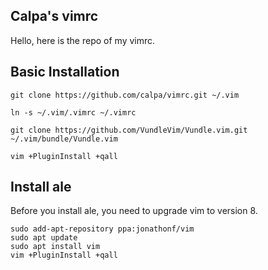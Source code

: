 Calpa's vimrc
---

Hello, here is the repo of my vimrc.

## Basic Installation
```
git clone https://github.com/calpa/vimrc.git ~/.vim

ln -s ~/.vim/.vimrc ~/.vimrc

git clone https://github.com/VundleVim/Vundle.vim.git ~/.vim/bundle/Vundle.vim

vim +PluginInstall +qall
```

## Install ale

Before you install ale, you need to upgrade vim to version 8.
```
sudo add-apt-repository ppa:jonathonf/vim
sudo apt update
sudo apt install vim
vim +PluginInstall +qall
```
